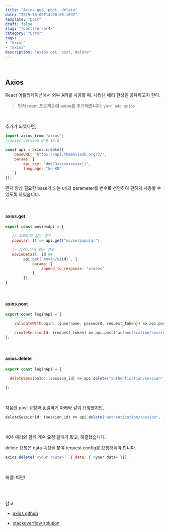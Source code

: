 ```yaml
---
title: "Axios get, post, delete"
date: "2019-10-09T14:00:00.169Z"
template: "post"
draft: false
slug: "/posts/error4/"
category: "Error"
tags:
- "error"
- "axios"
description: "Axios get, post, delete"
---
```


<br>

## Axios

React 어플리케이션에서 외부 API를 사용할 때, 나타난 에러 현상을 공유하고자 한다.

> 먼저 react 프로젝트에 axios를 추가해줍니다.
> `yarn add axios`

<br>

추가가 되었다면,

``` JavaScript
import axios from "axios";
//axios version @^0.18.0

const api = axios.create({
    baseURL: "https://api.themoviedb.org/3/",
    params: {
        api_key: "de673xxxxxxxxxxx()",
        language: "ko-KR"
    }
});
```

먼저 항상 필요한 base가 되는 url과 parameter를 변수로 선언하여 편하게 사용할 수 있도록 하였습니다.

<br>

#### axios.get

``` JavaScript
export const moviesApi = {

   // 파라미터 없는 경우
   popular: () => api.get("movie/popular"),

   // 파라미터가 있는 경우
   movieDetail: id =>
        api.get(`movie/${id}`, {
            params: {
                append_to_response: "videos"
            }
        }),
}
```

<br>

#### axios.post

``` JavaScript
export const loginApi = {

    validateWithLogin: ({username, password, request_token}) => api.post("authentication/token/validate_with_login", {username, password, request_token}),

    createSessionId: (request_token) => api.post("authentication/session/new", {request_token}),
};
```

<br>

#### axios.delete

``` JavaScript
export const loginApi = {

  deleteSessionId: (session_id) => api.delete("authentication/session", {data: {session_id: session_id}}),

};
```

<br>

처음엔 post 요청과 동일하게 아래와 같이 요청했지만,

``` JavaScript
deleteSessionId: (session_id) => api.delete("authentication/session", {session_id})
```

<br>

404 에러와 함께 계속 요청 실패가 됬고, 해결했습니다.

delete 요청은 data 속성을 붙여 request config를 요청해줘야 합니다.

``` JavaScript
axios.delete('<your route>', { data: { <your data> }});
```

<br>

해결! 따란!

<br>
<br>

참고

- [axios github](https://stackoverflow.com/questions/51069552/axios-delete-request-with-body-and-headers/51069816#51069816)

- [stackoverflow solution](https://stackoverflow.com/questions/51069552/axios-delete-request-with-body-and-headers/51069816#51069816)
